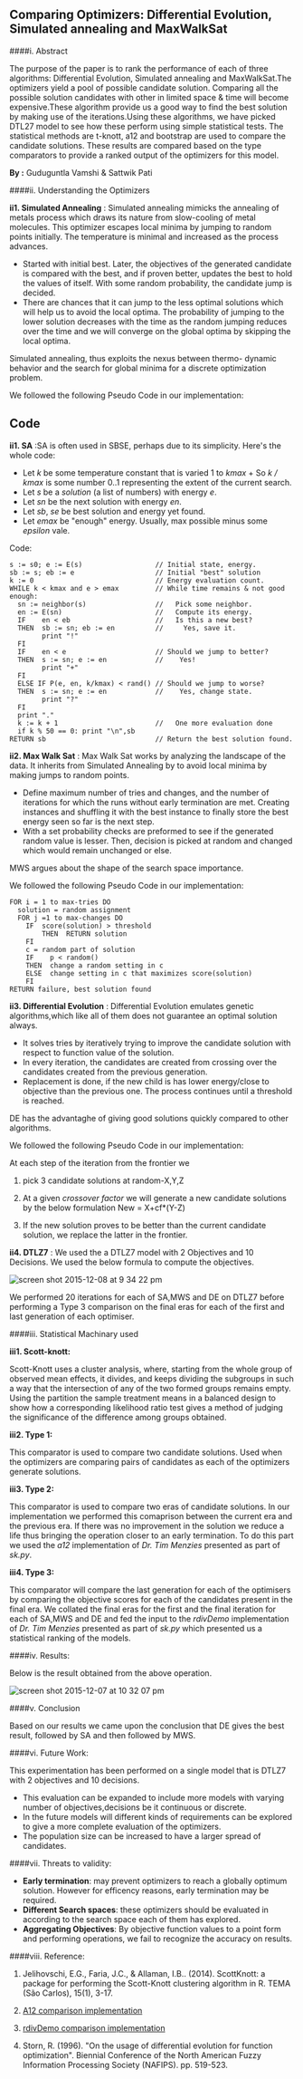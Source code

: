 ## Comparing  Optimizers: Differential Evolution, Simulated annealing and MaxWalkSat

####i. Abstract

The purpose of the paper is to rank the performance of each of three algorithms: Differential Evolution, Simulated annealing and MaxWalkSat.The optimizers yield a pool of possible candidate solution. Comparing all the possible solution candidates with other in   limited space & time will become expensive.These algorithm provide us a good way to find the best solution by making use of the iterations.Using these algorithms, we have picked DTL27 model to see how these perform using simple statistical tests. The statistical methods are t-knott, a12 and bootstrap are used to compare the candidate solutions. These results are compared based on the type comparators to provide a ranked output of the optimizers for this model.


**By :** Guduguntla Vamshi & Sattwik Pati

####ii. Understanding the Optimizers

**ii1. Simulated Annealing** : Simulated annealing mimicks the annealing of metals process which draws its nature from slow-cooling of metal molecules. This optimizer escapes local minima by jumping to random points initially. The temperature is minimal and increased as the process advances. 

- Started with initial best. Later, the objectives of the generated candidate is compared with the best, and if proven better, updates the best to hold the values of itself. With some random probability, the candidate jump is decided. 
- There are chances that it can jump to the less optimal solutions which will help us to avoid the local optima. The probability of jumping to the lower solution decreases with the time as the random jumping reduces over the time and we will converge on the global optima by skipping the local optima.

Simulated annealing, thus exploits  the nexus between thermo- dynamic behavior and the search for global minima for a discrete optimization problem. 

We followed the following Pseudo Code in our implementation:

## Code

**ii1. SA** :SA is often
used in SBSE, perhaps due to its simplicity. Here's
the whole code:

+ Let _k_ be some temperature constant that is varied 1 to _kmax_ 
      + So _k / kmax_ is some number 0..1 representing the 
        extent of the current search.
+ Let _s_ be a _solution_ (a list of numbers) with energy _e_.
+ Let _sn_ be the next solution with energy _en_.
+ Let _sb_, _se_ be best solution and energy yet found.
+ Let _emax_ be "enough" energy. Usually, max possible minus
  some _epsilon_ vale.

Code:

    s := s0; e := E(s)                  // Initial state, energy.
    sb := s; eb := e                    // Initial "best" solution
    k := 0                              // Energy evaluation count.
    WHILE k < kmax and e > emax         // While time remains & not good enough:
      sn := neighbor(s)                 //   Pick some neighbor.
      en := E(sn)                       //   Compute its energy.
      IF    en < eb                     //   Is this a new best?
      THEN  sb := sn; eb := en          //     Yes, save it.
	        print "!"
      FI
	  IF    en < e                      // Should we jump to better?
	  THEN  s := sn; e := en            //    Yes!
	        print "+"                        
      FI
      ELSE IF P(e, en, k/kmax) < rand() // Should we jump to worse?
      THEN  s := sn; e := en            //    Yes, change state.
	        print "?"
      FI
	  print "."
      k := k + 1                        //   One more evaluation done    
      if k % 50 == 0: print "\n",sb
    RETURN sb                           // Return the best solution found.

**ii2. Max Walk Sat** : Max Walk Sat works by  analyzing the landscape of the data. It inherits from Simulated Annealing by to avoid local minima by making jumps to random points. 

- Define maximum number of tries and changes, and the number of iterations for which the runs without early termination are met. Creating instances and shuffling it with the best instance to finally store the best energy seen so far is the next step.
- With a set probability checks are preformed to see if the generated random value is lesser. Then, decision is picked at random and changed which would remain unchanged or else.

MWS argues about the shape of the search space importance.

We followed the following Pseudo Code in our implementation:

    FOR i = 1 to max-tries DO
      solution = random assignment
      FOR j =1 to max-changes DO
        IF  score(solution) > threshold
            THEN  RETURN solution
        FI
        c = random part of solution 
        IF    p < random()
        THEN  change a random setting in c
        ELSE  change setting in c that maximizes score(solution) 
        FI
    RETURN failure, best solution found

**ii3. Differential Evolution** : Differential Evolution emulates genetic algorithms,which like all of them does not guarantee an optimal solution always. 

- It solves tries by iteratively trying to improve the candidate solution with respect to function value of the solution. 
- In every iteration, the candidates are created from crossing over the candidates created from the previous generation. 
- Replacement is done, if the new child  is has lower energy/close to objective than the previous one. The process continues until a threshold is reached.

DE has the advantaghe of giving good solutions quickly compared to other algorithms.

We followed the following Pseudo Code in our implementation:

At each step of the iteration from the frontier we

1. pick 3 candidate solutions at random-X,Y,Z

2. At a given *crossover factor* we will generate a new candidate solutions by the below formulation
    New = X+cf*(Y-Z)

3. If the new solution proves to be better than the current candidate solution, we replace the latter in the frontier.

**ii4. DTLZ7** : We used the a DTLZ7 model with 2 Objectives and 10 Decisions. We used the below formula to compute the objectives.

![screen shot 2015-12-08 at 9 34 22 pm](https://cloud.githubusercontent.com/assets/8950958/11674956/9b02ddf2-9df3-11e5-8519-d0356a0e432a.png)

We performed 20 iterations for each of SA,MWS and DE on DTLZ7 before performing a Type 3 comparison on the final eras for each of the first and last generation of each optimiser.

####iii. Statistical Machinary used

**iii1. Scott-knott:**

Scott-Knott uses a cluster analysis, where, starting from the whole group of observed mean effects, it divides, and keeps dividing the subgroups in such a way that the intersection of any of the two formed groups remains empty. Using the partition the sample treatment means in a balanced design to show how a corresponding likelihood ratio test gives a method of judging the significance of the difference among groups obtained.

**iii2. Type 1:**

This comparator is used to compare two candidate solutions. Used when the optimizers are comparing pairs of candidates as each of the optimizers generate solutions.

**iii3. Type 2:**

This comparator is used to compare two eras of candidate solutions. In our implementation we performed this comaprison between the current era and the previous era. If there was no improvement in the solution we reduce a life thus bringing the operation closer to an early termination. To do this part we used the *a12* implementation of *Dr. Tim Menzies* presented as part of *sk.py*.

**iii4. Type 3:**

This comparator will compare the last generation for each of the optimisers by comparing the objective scores for each of the candidates present in the final era. We collated the final eras for the first and the final iteration for each of SA,MWS and DE and fed the input to the *rdivDemo* implementation of  *Dr. Tim Menzies* presented as part of *sk.py* which presented us a statistical ranking of the models.


####iv. Results:

Below is the result obtained from the above operation.

![screen shot 2015-12-07 at 10 32 07 pm](https://cloud.githubusercontent.com/assets/8950958/11670361/694d2624-9dcf-11e5-800b-82123ebe4f2a.png)

####v. Conclusion

Based on our results we came upon the conclusion that DE gives the best result, followed by SA and then followed by MWS.


####vi. Future Work: 

This experimentation has been performed on a single model that is DTLZ7 with 2 objectives and 10 decisions. 
- This evaluation can be expanded to include more models with varying number of objectives,decisions be it continuous or discrete. 
- In the future models will different kinds of requirements can be explored to give a more complete evaluation of the optimizers.
- The population size can be increased to have a larger spread of candidates.

####vii. Threats to validity: 

- **Early termination**: may prevent optimizers to reach a globally optimum solution. However for efficency reasons, early termination may be required.
- **Different Search spaces**: these optimizers should be evaluated in according to the search space each of them has explored.
- **Aggregating Objectives**: By objective function values to a point form and performing operations, we fail to recognize the accuracy on results.



####viii. Reference: 

1. Jelihovschi, E.G., Faria, J.C., & Allaman, I.B.. (2014). ScottKnott: a package for performing the Scott-Knott clustering algorithm in R. TEMA (São Carlos), 15(1), 3-17.

2. [A12 comparison implementation](https://github.com/txt/mase/blob/master/src/doc/sk.py)   

3. [rdivDemo comparison implementation](https://github.com/txt/mase/blob/master/src/doc/sk.py)  

4. Storn, R. (1996). "On the usage of differential evolution for function optimization". Biennial Conference of the North American Fuzzy Information Processing Society (NAFIPS). pp. 519-523.
